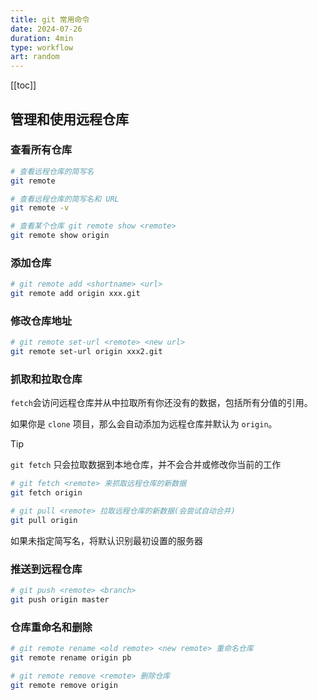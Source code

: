 ```yaml
---
title: git 常用命令
date: 2024-07-26
duration: 4min
type: workflow
art: random
---
```


[[toc]]

## 管理和使用远程仓库

### 查看所有仓库

```bash
# 查看远程仓库的简写名
git remote

# 查看远程仓库的简写名和 URL
git remote -v

# 查看某个仓库 git remote show <remote>
git remote show origin
```

### 添加仓库

```bash
# git remote add <shortname> <url>
git remote add origin xxx.git
```

### 修改仓库地址

```bash
# git remote set-url <remote> <new url>
git remote set-url origin xxx2.git
```

### 抓取和拉取仓库

`fetch`会访问远程仓库并从中拉取所有你还没有的数据，包括所有分值的引用。

如果你是 `clone` 项目，那么会自动添加为远程仓库并默认为 `origin`。

> [!TIP]
> `git fetch` 只会拉取数据到本地仓库，并不会合并或修改你当前的工作

```bash
# git fetch <remote> 来抓取远程仓库的新数据
git fetch origin

# git pull <remote> 拉取远程仓库的新数据(会尝试自动合并)
git pull origin
```

如果未指定简写名，将默认识别最初设置的服务器

### 推送到远程仓库

```bash
# git push <remote> <branch>
git push origin master
```

### 仓库重命名和删除

```bash
# git remote rename <old remote> <new remote> 重命名仓库
git remote rename origin pb
```

```bash
# git remote remove <remote> 删除仓库
git remote remove origin
```
